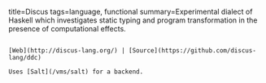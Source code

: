 title=Discus
tags=language, functional
summary=Experimental dialect of Haskell which investigates static typing and program transformation in the presence of computational effects.
~~~~~~

[Web](http://discus-lang.org/) | [Source](https://github.com/discus-lang/ddc)

Uses [Salt](/vms/salt) for a backend.
